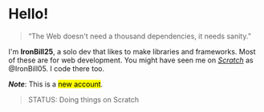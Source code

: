 # Hello!

> “The Web doesn't need a thousand dependencies, it needs sanity.”

I'm **IronBill25**, a solo dev that likes to make libraries and frameworks. Most of these are for web development.
You might have seen me on [*Scratch*](https://scratch.mit.edu/users/ironbill05) as @IronBill05. I code there too.

***Note***: This is a <mark>new account</mark>.

> STATUS: Doing things on Scratch
